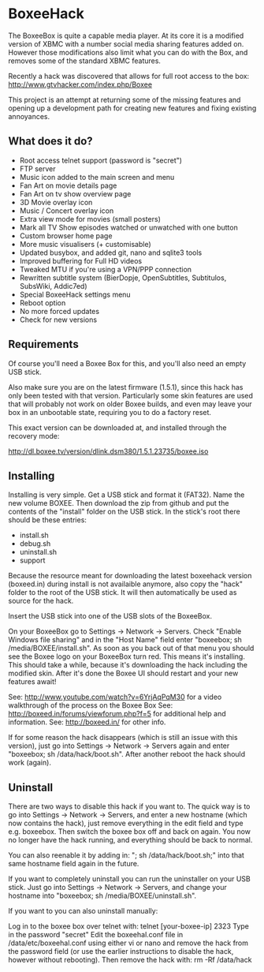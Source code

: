 BoxeeHack
=========

The BoxeeBox is quite a capable media player. At its core it is a modified version of XBMC with a number social media sharing features added on. However those modifications also limit what you can do with the Box, and removes some of the standard XBMC features.

Recently a hack was discovered that allows for full root access to the box:
http://www.gtvhacker.com/index.php/Boxee

This project is an attempt at returning some of the missing features and opening up a development path for creating new features and fixing existing annoyances.

What does it do?
----------------

  - Root access telnet support (password is "secret")
  - FTP server
  - Music icon added to the main screen and menu
  - Fan Art on movie details page
  - Fan Art on tv show overview page
  - 3D Movie overlay icon
  - Music / Concert overlay icon
  - Extra view mode for movies (small posters)
  - Mark all TV Show episodes watched or unwatched with one button
  - Custom browser home page
  - More music visualisers (+ customisable)
  - Updated busybox, and added git, nano and sqlite3 tools
  - Improved buffering for Full HD videos
  - Tweaked MTU if you're using a VPN/PPP connection
  - Rewritten subtitle system (BierDopje, OpenSubtitles, Subtitulos, SubsWiki, Addic7ed)
  - Special BoxeeHack settings menu
  - Reboot option
  - No more forced updates
  - Check for new versions

Requirements
------------

Of course you'll need a Boxee Box for this, and you'll also need an empty USB stick.

Also make sure you are on the latest firmware (1.5.1), since this hack has only been tested with that version. Particularly some skin features are used that will probably not work on older Boxee builds, and even may leave your box in an unbootable state, requiring you to do a factory reset.

This exact version can be downloaded at, and installed through the recovery mode:

http://dl.boxee.tv/version/dlink.dsm380/1.5.1.23735/boxee.iso

Installing
----------

Installing is very simple. Get a USB stick and format it (FAT32). Name the new volume BOXEE. Then download the zip from github and put the contents of the "install" folder on the USB stick. In the stick's root there should be these entries:
  - install.sh
  - debug.sh
  - uninstall.sh
  - support

Because the resource meant for downloading the latest boxeehack version (boxeed.in) during install is not availaible anymore, also copy the "hack" folder to the root of the USB stick. It will then automatically be used as source for the hack.

Insert the USB stick into one of the USB slots of the BoxeeBox.

On your BoxeeBox go to Settings -> Network -> Servers. Check "Enable Windows file sharing" and in the "Host Name" field enter "boxeebox; sh /media/BOXEE/install.sh". As soon as you back out of that menu you should see the Boxee logo on your BoxeeBox turn red. This means it's installing. This should take a while, because it's downloading the hack including the modified skin. After it's done the Boxee UI should restart and your new features await!

See: http://www.youtube.com/watch?v=6YrjAqPqM30 for a video walkthrough of the process on the Boxee Box
See: http://boxeed.in/forums/viewforum.php?f=5 for additional help and information.
See: http://boxeed.in/ for other info.

If for some reason the hack disappears (which is still an issue with this version), just go into Settings -> Network -> Servers again and enter "boxeebox; sh /data/hack/boot.sh". After another reboot the hack should work (again).

Uninstall
---------

There are two ways to disable this hack if you want to. The quick way is to go into Settings -> Network -> Servers, and enter a new hostname (which now contains the hack), just remove everything in the edit field and type e.g. boxeebox. Then switch the boxee box off and back on again. You now no longer have the hack running, and everything should be back to normal.

You can also reenable it by adding in: "; sh /data/hack/boot.sh;" into that same hostname field again in the future.

If you want to completely uninstall you can run the uninstaller on your USB stick. Just go into Settings -> Network -> Servers, and change your hostname into "boxeebox; sh /media/BOXEE/uninstall.sh".

If you want to you can also uninstall manually:

Log in to the boxee box over telnet with: telnet [your-boxee-ip] 2323
Type in the password "secret"
Edit the boxeehal.conf file in /data/etc/boxeehal.conf using either vi or nano and remove the hack from the password field (or use the earlier instructions to disable the hack, however without rebooting).
Then remove the hack with: rm -Rf /data/hack
